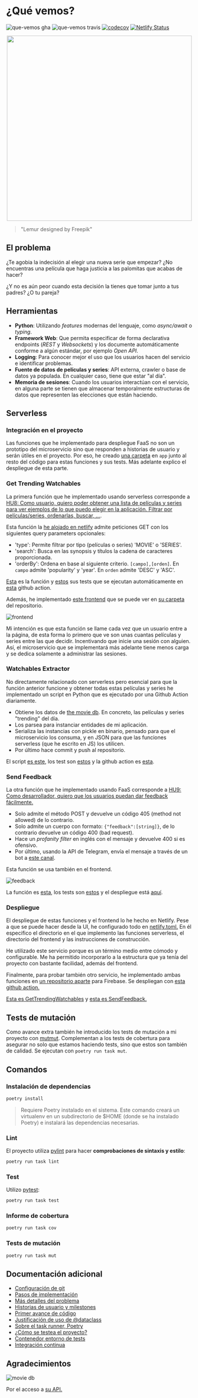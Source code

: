 # ¿Qué vemos?
![que-vemos gha](https://github.com/AlexMenor/que-vemos/workflows/que-vemos%20QA/badge.svg)
![que-vemos travis](https://travis-ci.com/AlexMenor/que-vemos.svg?branch=master)
[![codecov](https://codecov.io/gh/AlexMenor/que-vemos/branch/master/graph/badge.svg?token=DGPWNVEISN)](https://codecov.io/gh/AlexMenor/que-vemos)
[![Netlify Status](https://api.netlify.com/api/v1/badges/9256fdf3-62b9-44c4-8238-cccaa06b7c23/deploy-status)](https://app.netlify.com/sites/amazing-villani-e2d732/deploys)

<p align="center">
  <img width="500" height="500" src="docs/img/logo.png">
</p>

> "Lemur designed by Freepik"

## El problema

¿Te agobia la indecisión al elegir una nueva serie que empezar? ¿No encuentras una película que haga justicia a las palomitas que acabas de hacer?

¿Y no es aún peor cuando esta decisión la tienes que tomar junto a tus padres? ¿O tu pareja?

## Herramientas

- **Python**: Utilizando _features_ modernas del lenguaje, como _async/await_ o _typing_.
- **Framework Web**: Que permita especificar de forma declarativa endpoints (_REST_ y _Websockets_) y los documente automáticamente conforme a algún estándar, por ejemplo _Open API_.
- **Logging**: Para conocer mejor el uso que los usuarios hacen del servicio e identificar problemas.
- **Fuente de datos de películas y series**: API externa, crawler o base de datos ya populada. En cualquier caso, tiene que estar "al día".
- **Memoria de sesiones**: Cuando los usuarios interactúan con el servicio, en alguna parte se tienen que almacenar temporalmente estructuras de datos que representen las elecciones que están haciendo.

## Serverless
### Integración en el proyecto
Las funciones que he implementado para despliegue FaaS no son un prototipo del microservicio sino que responden a historias de usuario y serán útiles en el proyecto. Por eso, he creado [una carpeta](app/serverless) en `app` junto al resto del código para estas funciones y sus tests.
Más adelante explico el despliegue de esta parte.
### Get Trending Watchables
La primera función que he implementado usando serverless corresponde a [HU8: Como usuario, quiero poder obtener una lista de películas y series para ver ejemplos de lo que puedo elegir en la aplicación. Filtrar por películas/series, ordenarlas, buscar, ...](https://github.com/AlexMenor/que-vemos/issues/53).

Esta función la [he alojado en netlify](https://amazing-villani-e2d732.netlify.app/.netlify/functions/get_trending_watchables
) admite peticiones GET con los siguientes query parameters opcionales:
- 'type': Permite filtrar por tipo (películas o series) 'MOVIE' o 'SERIES'.
- 'search': Busca en las synopsis y títulos la cadena de caracteres proporcionada.
- 'orderBy': Ordena en base al siguiente criterio. `[campo],[orden]`. En `campo` admite 'popularity' y 'year'. En `orden` admite 'DESC' y 'ASC'.

[Esta](app/serverless/get_trending_watchables.js) es la función y [estos](app/serverless/test/trending_watchables.test.js) sus tests que se ejecutan automáticamente en [esta](.github/workflows/qa.yml) github action.

Además, he implementado [este frontend](https://amazing-villani-e2d732.netlify.app/) que se puede ver en [su carpeta](frontend) del repositorio.

![frontend](docs/img/frontend.png)

Mi intención es que esta función se llame cada vez que un usuario entre a la página, de esta forma lo primero que ve son unas cuantas películas y series entre las que decidir. Incentivando que inicie una sesión con alguien. 
Así, el microservicio que se implementará más adelante tiene menos carga y se dedica solamente a administrar las sesiones.

### Watchables Extractor
No directamente relacionado con serverless pero esencial para que la función anterior funcione y obtener todas estas películas y series he implementado un script en Python que es ejecutado por una Github Action diariamente.
- Obtiene los datos de [the movie db](https://www.themoviedb.org/). En concreto, las películas y series "trending" del día.
- Los parsea para instanciar entidades de mi aplicación.
- Serializa las instancias con pickle en binario, pensado para que el microservicio los consuma, y en JSON para que las funciones serverless (que he escrito en JS) los utilicen.
- Por último hace commit y push al repositorio.

El script [es este](app/data/watchables_extractor/watchables_extractor.py), los test son [estos](app/tests/unit/test_watchables_extractor.py) y la github action es [esta](.github/workflows/refresh-data.yml).

### Send Feedback
La otra función que he implementado usando FaaS corresponde a [HU9: Como desarrollador, quiero que los usuarios puedan dar feedback fácilmente.](https://github.com/AlexMenor/que-vemos/issues/58)
- Solo admite el método POST y devuelve un código 405 (method not allowed) de lo contrario.
- Solo admite un cuerpo con formato: `{"feedback":[string]}`, de lo contrario devuelve un código 400 (bad request).
- Hace un _profanity filter_ en inglés con el mensaje y devuelve 400 si es ofensivo.
- Por último, usando la API de Telegram, envía el mensaje a través de un bot a [este canal](https://t.me/sugerenciasQueVemos).

Esta función se usa también en el frontend.

![feedback](docs/img/feedback.png)

La función es [esta](app/serverless/send_feedback.js), los tests son [estos](app/serverless/test/send_feedback.test.js) y el despliegue está [aquí](https://amazing-villani-e2d732.netlify.app/.netlify/functions/send_feedback).

### Despliegue
El despliegue de estas funciones y el frontend lo he hecho en Netlify. Pese a que se puede hacer desde la UI, he configurado todo en [netlify.toml.](netlify.toml) En él especifico el directorio en el que implemento las funciones serverless, el directorio del frontend y las instrucciones de construcción.

He utilizado este servicio porque es un término medio entre cómodo y configurable. Me ha permitido incorporarlo a la estructura que ya tenía del proyecto con bastante facilidad, además del frontend. 

Finalmente, para probar también otro servicio, he implementado ambas funciones en [un repositorio aparte](https://github.com/AlexMenor/firebase-functions-que-vemos) para Firebase.
Se despliegan con [esta github action.](https://github.com/AlexMenor/firebase-functions-que-vemos/blob/master/.github/workflows/deploy.yml) 

[Esta es GetTrendingWatchables](https://us-central1-que-vemos.cloudfunctions.net/getTrendingWatchables) y [esta es SendFeedback.](https://us-central1-que-vemos.cloudfunctions.net/sendFeedback
)

## Tests de mutación
Como avance extra también he introducido los tests de mutación a mi proyecto con [mutmut](https://github.com/boxed/mutmut). Complementan a los tests de cobertura para asegurar no solo que estamos haciendo tests, sino que estos son también de calidad.
Se ejecutan con `poetry run task mut`.

## Comandos

### Instalación de dependencias

```bash
poetry install
```

> Requiere Poetry instalado en el sistema. Este comando creará un virtualenv en un subdirectorio de \$HOME (donde se ha instalado Poetry) e instalará las dependencias necesarias.

### Lint

El proyecto utiliza [pylint](https://www.pylint.org/) para hacer **comprobaciones de sintaxis y estilo**:

```bash
poetry run task lint
```

### Test

Utilizo [pytest](https://docs.pytest.org/en/stable/):

```bash
poetry run task test
```

### Informe de cobertura

```bash
poetry run task cov
```

### Tests de mutación

```bash
poetry run task mut
```

## Documentación adicional

- [Configuración de git](docs/configurando-git.md)
- [Pasos de implementación](docs/pasos.md)
- [Más detalles del problema](docs/problema.md)
- [Historias de usuario y milestones](docs/hu-and-milestones.md)
- [Primer avance de código](app/entities/watchable.py)
- [Justificación de uso de @dataclass](docs/dataclass.md)
- [Sobre el task runner, Poetry](docs/task-runner.md)
- [¿Cómo se testea el proyecto?](docs/tests.md)
- [Contenedor entorno de tests](docs/contenedor-tests.md)
- [Integración continua](docs/integracion-continua.md)


## Agradecimientos
![movie db](https://www.themoviedb.org/assets/2/v4/logos/v2/blue_long_2-9665a76b1ae401a510ec1e0ca40ddcb3b0cfe45f1d51b77a308fea0845885648.svg)

Por el acceso a [su API.](https://www.themoviedb.org/documentation/api)
